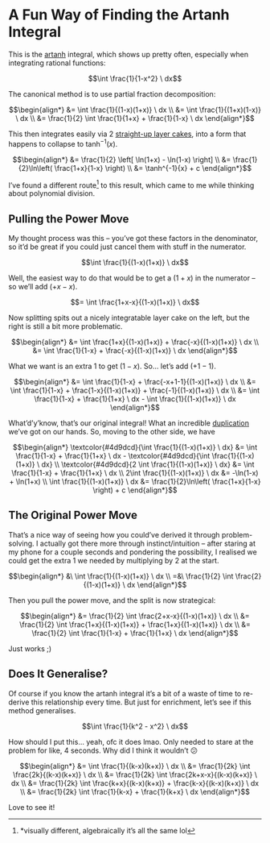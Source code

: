 # A Fun Way of Finding the Artanh Integral
<!-- #SQUARK live! archive!
| dest = guides/integrals/adventures/artanh
| capt = When hoping for the best works out
| index = guides / integrals / adventures
| date = 2025 June 10
-->

This is the [artanh](../antiderivates/artanh.md) integral, which shows up pretty often, especially when integrating rational functions:

```math
\int \frac{1}{1-x^2} \ dx
```

The canonical method is to use partial fraction decomposition:

```math
\begin{align*}
  &= \int \frac{1}{(1-x)(1+x)} \ dx
  \\ &= \int \frac{1}{(1+x)(1-x)} \ dx
  \\ &= \frac{1}{2} \int \frac{1}{1+x} + \frac{1}{1-x} \ dx
\end{align*}
```

This then integrates easily via 2 [straight-up layer cakes](../methods/layer-cake.md), into a form that happens to collapse to $\tanh^{-1}(x)$.

```math
\begin{align*}
  &= \frac{1}{2} \left[ \ln(1+x) - \ln(1-x) \right]
  \\ &= \frac{1}{2}\ln\left( \frac{1+x}{1-x} \right)
  \\ &= \tanh^{-1}{x} + c
\end{align*}
```

I’ve found a different route[^diff] to this result, which came to me while thinking about polynomial division.

[^diff]: *visually different, algebraically it’s all the same lol


## Pulling the Power Move

My thought process was this – you’ve got these factors in the denominator, so it’d be great if you could just cancel them with stuff in the numerator.

```math
\int \frac{1}{(1-x)(1+x)} \ dx
```

Well, the easiest way to do that would be to get a $(1+x)$ in the numerator – so we’ll add $(+x -x)$.

```math
= \int \frac{1+x-x}{(1-x)(1+x)} \ dx
```

Now splitting spits out a nicely integratable layer cake on the left, but the right is still a bit more problematic.

```math
\begin{align*}
  &= \int \frac{1+x}{(1-x)(1+x)} + \frac{-x}{(1-x)(1+x)} \ dx
  \\ &= \int \frac{1}{1-x} + \frac{-x}{(1-x)(1+x)} \ dx
\end{align*}
```

What we want is an extra $1$ to get $(1-x)$. So... let’s add $(+1-1)$.

```math
\begin{align*}
  &= \int \frac{1}{1-x} + \frac{-x+1-1}{(1-x)(1+x)} \ dx
  \\ &= \int \frac{1}{1-x} + \frac{1-x}{(1-x)(1+x)} + \frac{-1}{(1-x)(1+x)} \ dx
  \\ &= \int \frac{1}{1-x} + \frac{1}{1+x} \ dx - \int \frac{1}{(1-x)(1+x)} \ dx
\end{align*}
```

What’d’y’know, that’s our original integral! What an incredible [duplication](../methods/duplicate.md) we’ve got on our hands. So, moving to the other side, we have

```math
\begin{align*}
  \textcolor{#4d9dcd}{\int \frac{1}{(1-x)(1+x)} \ dx} &= \int \frac{1}{1-x} + \frac{1}{1+x} \ dx - \textcolor{#4d9dcd}{\int \frac{1}{(1-x)(1+x)} \ dx}
  \\ \textcolor{#4d9dcd}{2 \int \frac{1}{(1-x)(1+x)} \ dx} &= \int \frac{1}{1-x} + \frac{1}{1+x} \ dx
  \\ 2\int \frac{1}{(1-x)(1+x)} \ dx &= -\ln(1-x) + \ln(1+x)
  \\ \int \frac{1}{(1-x)(1+x)} \ dx &= \frac{1}{2}\ln\left( \frac{1+x}{1-x} \right) + c
\end{align*}
```


## The Original Power Move

That’s a nice way of seeing how you could’ve derived it through problem-solving. I actually got there more through instinct/intuition – after staring at my phone for a couple seconds and pondering the possibility, I realised we could get the extra $1$ we needed by multiplying by $2$ at the start.

```math
\begin{align*}
  &\ \int \frac{1}{(1-x)(1+x)} \ dx
  \\ =&\ \frac{1}{2} \int \frac{2}{(1-x)(1+x)} \ dx
\end{align*}
```

Then you pull the power move, and the split is now strategical:

```math
\begin{align*}
  &= \frac{1}{2} \int \frac{2+x-x}{(1-x)(1+x)} \ dx
  \\ &= \frac{1}{2} \int \frac{1+x}{(1-x)(1+x)} + \frac{1+x}{(1-x)(1+x)} \ dx
  \\ &= \frac{1}{2} \int \frac{1}{1-x} + \frac{1}{1+x} \ dx
\end{align*}
```

Just works ;)


## Does It Generalise?

Of course if you know the artanh integral it’s a bit of a waste of time to re-derive this relationship every time. But just for enrichment, let’s see if this method generalises.

```math
\int \frac{1}{k^2 - x^2} \ dx
```

How should I put this... yeah, ofc it does lmao. Only needed to stare at the problem for like, 4 seconds. Why did I think it wouldn’t :confused:

```math
\begin{align*}
  &= \int \frac{1}{(k-x)(k+x)} \ dx
  \\ &= \frac{1}{2k} \int \frac{2k}{(k-x)(k+x)} \ dx
  \\ &= \frac{1}{2k} \int \frac{2k+x-x}{(k-x)(k+x)} \ dx
  \\ &= \frac{1}{2k} \int \frac{k+x}{(k-x)(k+x)} + \frac{k-x}{(k-x)(k+x)} \ dx
  \\ &= \frac{1}{2k} \int \frac{1}{k-x} + \frac{1}{k+x} \ dx
\end{align*}
```

Love to see it!
